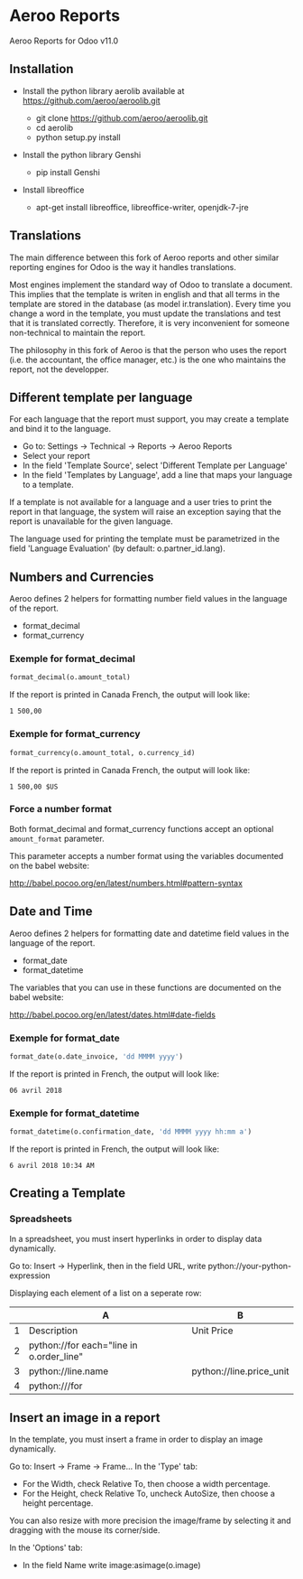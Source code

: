 # Aeroo Reports

Aeroo Reports for Odoo v11.0

## Installation

 - Install the python library aerolib available at https://github.com/aeroo/aeroolib.git
    - git clone https://github.com/aeroo/aeroolib.git
    - cd aerolib
    - python setup.py install

 - Install the python library Genshi
    - pip install Genshi

 - Install libreoffice
    - apt-get install libreoffice, libreoffice-writer, openjdk-7-jre

## Translations

The main difference between this fork of Aeroo reports and other similar reporting
engines for Odoo is the way it handles translations.

Most engines implement the standard way of Odoo to translate a document.
This implies that the template is writen in english and that all terms in the template
are stored in the database (as model ir.translation).
Every time you change a word in the template, you must update the translations and
test that it is translated correctly. Therefore, it is very inconvenient for someone
non-technical to maintain the report.

The philosophy in this fork of Aeroo is that the person who uses the report
(i.e. the accountant, the office manager, etc.) is the one who maintains the report,
not the developper.

## Different template per language

For each language that the report must support, you may create a template and bind it to the language.

* Go to: Settings -> Technical -> Reports -> Aeroo Reports
* Select your report
* In the field 'Template Source', select 'Different Template per Language'
* In the field 'Templates by Language', add a line that maps your language to a template.

If a template is not available for a language and a user tries to print the report in that language,
the system will raise an exception saying that the report is unavailable for the given language.

The language used for printing the template must be parametrized in the field 'Language Evaluation'
(by default: o.partner_id.lang).

## Numbers and Currencies

Aeroo defines 2 helpers for formatting number field values in the language of the report.

* format_decimal
* format_currency

### Exemple for format_decimal

```python
format_decimal(o.amount_total)
```

If the report is printed in Canada French, the output will look like:

```
1 500,00
```

### Exemple for format_currency

```python
format_currency(o.amount_total, o.currency_id)
```

If the report is printed in Canada French, the output will look like:

```
1 500,00 $US
```

### Force a number format

Both format_decimal and format_currency functions accept an optional `amount_format` parameter.

This parameter accepts a number format using the variables documented on the babel website:

http://babel.pocoo.org/en/latest/numbers.html#pattern-syntax

## Date and Time

Aeroo defines 2 helpers for formatting date and datetime field values in the language of the report.

* format_date
* format_datetime

The variables that you can use in these functions are documented on the babel website:

http://babel.pocoo.org/en/latest/dates.html#date-fields

### Exemple for format_date

```python
format_date(o.date_invoice, 'dd MMMM yyyy')
```

If the report is printed in French, the output will look like:

```
06 avril 2018
```

### Exemple for format_datetime

```python
format_datetime(o.confirmation_date, 'dd MMMM yyyy hh:mm a')
```

If the report is printed in French, the output will look like:

```
6 avril 2018 10:34 AM
```

## Creating a Template

### Spreadsheets

In a spreadsheet, you must insert hyperlinks in order to display data dynamically.

Go to: Insert -> Hyperlink, then in the field URL, write python://your-python-expression

Displaying each element of a list on a seperate row:

|   | A                                        | B                        |
|---|------------------------------------------|--------------------------|
| 1 | Description                              | Unit Price               |
| 2 | python://for each="line in o.order_line" |                          |
| 3 | python://line.name                       | python://line.price_unit |
| 4 | python:///for                            |                          |


## Insert an image in a report

In the template, you must insert a frame in order to display an image dynamically.

Go to: Insert -> Frame -> Frame...
In the 'Type' tab:
* For the Width, check Relative To, then choose a width percentage.
* For the Height, check Relative To, uncheck AutoSize, then choose a height percentage.

You can also resize with more precision the image/frame by selecting it and dragging
with the mouse its corner/side.

In the 'Options' tab:
* In the field Name write image:asimage(o.image)
